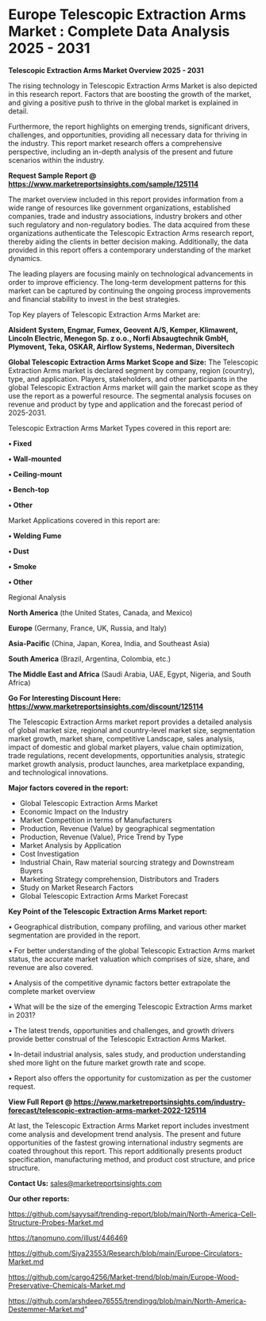 # Europe Telescopic Extraction Arms Market : Complete Data Analysis 2025 - 2031

<Strong> Telescopic Extraction Arms Market Overview 2025 - 2031</strong>

The rising technology in Telescopic Extraction Arms Market is also depicted in this research report. Factors that are boosting the growth of the market, and giving a positive push to thrive in the global market is explained in detail.

Furthermore, the report highlights on emerging trends, significant drivers, challenges, and opportunities, providing all necessary data for thriving in the industry. This report market research offers a comprehensive perspective, including an in-depth analysis of the present and future scenarios within the industry.

<strong>Request Sample Report @ <a href=https://www.marketreportsinsights.com/sample/125114>https://www.marketreportsinsights.com/sample/125114</a></strong>

The market overview included in this report provides information from a wide range of resources like government organizations, established companies, trade and industry associations, industry brokers and other such regulatory and non-regulatory bodies. The data acquired from these organizations authenticate the Telescopic Extraction Arms research report, thereby aiding the clients in better decision making. Additionally, the data provided in this report offers a contemporary understanding of the market dynamics.

The leading players are focusing mainly on technological advancements in order to improve efficiency. The long-term development patterns for this market can be captured by continuing the ongoing process improvements and financial stability to invest in the best strategies.

Top Key players of Telescopic Extraction Arms Market are:

<strong>Alsident System, Engmar, Fumex, Geovent A/S, Kemper, Klimawent, Lincoln Electric, Menegon Sp. z o.o., Norfi Absaugtechnik GmbH, Plymovent, Teka, OSKAR, Airflow Systems, Nederman, Diversitech</strong>

<strong><b>Global Telescopic Extraction Arms Market Scope and Size:</b></strong>
The Telescopic Extraction Arms market is declared segment by company, region (country), type, and application. Players, stakeholders, and other participants in the global Telescopic Extraction Arms market will gain the market scope as they use the report as a powerful resource. The segmental analysis focuses on revenue and product by type and application and the forecast period of 2025-2031.

Telescopic Extraction Arms Market Types covered in this report are:

<strong>• Fixed

• Wall-mounted

• Ceiling-mount

• Bench-top

• Other</strong>

Market Applications covered in this report are:

<strong>• Welding Fume

• Dust

• Smoke

• Other</strong> 

Regional Analysis

<strong>North America</strong> (the United States, Canada, and Mexico)

<strong>Europe</strong> (Germany, France, UK, Russia, and Italy)

<strong>Asia-Pacific</strong> (China, Japan, Korea, India, and Southeast Asia)

<strong>South America</strong> (Brazil, Argentina, Colombia, etc.)

<strong>The Middle East and Africa</strong> (Saudi Arabia, UAE, Egypt, Nigeria, and South Africa)

<strong>Go For Interesting Discount Here: <a href=https://www.marketreportsinsights.com/discount/125114>https://www.marketreportsinsights.com/discount/125114</a></strong>

The Telescopic Extraction Arms market report provides a detailed analysis of global market size, regional and country-level market size, segmentation market growth, market share, competitive Landscape, sales analysis, impact of domestic and global market players, value chain optimization, trade regulations, recent developments, opportunities analysis, strategic market growth analysis, product launches, area marketplace expanding, and technological innovations.

<strong><b>Major factors covered in the report:</b></strong>
<ul>
  <li>Global Telescopic Extraction Arms Market </li>
  <li>Economic Impact on the Industry</li>
  <li>Market Competition in terms of Manufacturers</li>
  <li>Production, Revenue (Value) by geographical segmentation</li>
  <li>Production, Revenue (Value), Price Trend by Type</li>
  <li>Market Analysis by Application</li>
  <li>Cost Investigation</li>
  <li>Industrial Chain, Raw material sourcing strategy and Downstream Buyers</li>
  <li>Marketing Strategy comprehension, Distributors and Traders</li>
  <li>Study on Market Research Factors</li>
  <li>Global Telescopic Extraction Arms Market Forecast</li>
</ul>

<strong><b>Key Point of the Telescopic Extraction Arms Market report:</b></strong>

• Geographical distribution, company profiling, and various other market segmentation are provided in the report.

• For better understanding of the global Telescopic Extraction Arms market status, the accurate market valuation which comprises of size, share, and revenue are also covered.

• Analysis of the competitive dynamic factors better extrapolate the complete market overview

• What will be the size of the emerging Telescopic Extraction Arms market in 2031?

• The latest trends, opportunities and challenges, and growth drivers provide better construal of the Telescopic Extraction Arms Market.

• In-detail industrial analysis, sales study, and production understanding shed more light on the future market growth rate and scope.

• Report also offers the opportunity for customization as per the customer request.

<strong><b>View Full Report @ <a href=https://www.marketreportsinsights.com/industry-forecast/telescopic-extraction-arms-market-2022-125114>https://www.marketreportsinsights.com/industry-forecast/telescopic-extraction-arms-market-2022-125114</a></b></strong>


At last, the Telescopic Extraction Arms Market report includes investment come analysis and development trend analysis. The present and future opportunities of the fastest growing international industry segments are coated throughout this report. This report additionally presents product specification, manufacturing method, and product cost structure, and price structure.

<strong>Contact Us:</strong>
sales@marketreportsinsights.com

<strong>Our other reports:</strong>

<a href=https://github.com/sayysaif/trending-report/blob/main/North-America-Cell-Structure-Probes-Market.md>https://github.com/sayysaif/trending-report/blob/main/North-America-Cell-Structure-Probes-Market.md</a>

<a href=https://tanomuno.com/illust/446469>https://tanomuno.com/illust/446469</a>

<a href=https://github.com/Siya23553/Research/blob/main/Europe-Circulators-Market.md>https://github.com/Siya23553/Research/blob/main/Europe-Circulators-Market.md</a>

<a href=https://github.com/cargo4256/Market-trend/blob/main/Europe-Wood-Preservative-Chemicals-Market.md>https://github.com/cargo4256/Market-trend/blob/main/Europe-Wood-Preservative-Chemicals-Market.md</a>

<a href=https://github.com/arshdeep76555/trendingg/blob/main/North-America-Destemmer-Market.md>https://github.com/arshdeep76555/trendingg/blob/main/North-America-Destemmer-Market.md</a>"
